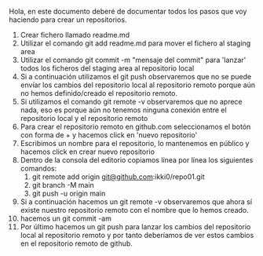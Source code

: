 Hola, en este documento deberé de documentar todos los pasos que voy haciendo para crear un repositorios.

1. Crear fichero llamado readme.md
2. Utilizar el comando git add readme.md para mover el fichero al staging area
3. Utilizar el comando git commit -m "mensaje del commit" para 'lanzar' todos los ficheros del staging area al repositorio local
4. Si a continuación utilizamos el git push observaremos que no se puede envíar los cambios del repositorio local al repositorio remoto porque aún no hemos definido/creado el repositorio remoto.
5. Si utilizamos el comando git remote -v observaremos que no aprece nada, eso es porque aún no tenemos ninguna conexión entre el repositorio local y el repositorio remoto
6. Para crear el repositorio remoto en github.com seleccionamos el botón con forma de + y hacemos click en 'nuevo repositorio'
7. Escribimos un nombre para el repositorio, lo mantenemos en público y hacemos click en crear nuevo repositorio
8. Dentro de la consola del editorio copiamos línea por línea los siguientes comandos:
   1. git remote add origin git@github.com:ikki0/repo01.git
   2. git branch -M main
   3. git push -u origin main
9. Si a continuación hacemos un git remote -v observaremos que ahora sí existe nuestro repositorio remoto con el nombre que lo hemos creado.
10. hacemos un git commit -am
11. Por último hacemos un git push para lanzar los cambios del repositorio local al repositorio remoto y por tanto deberíamos de ver estos cambios en el repositorio remoto de github.
